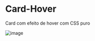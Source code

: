 # Card-Hover

<p>Card com efeito de hover com CSS puro</p>

![image](https://user-images.githubusercontent.com/110050274/222933448-6a1a2067-63a7-417d-a1ab-bc21563c07c8.png)
